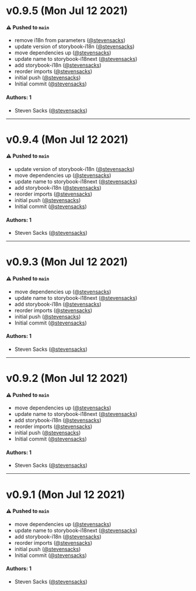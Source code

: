 # v0.9.5 (Mon Jul 12 2021)

#### ⚠️ Pushed to `main`

- remove i18n from parameters ([@stevensacks](https://github.com/stevensacks))
- update version of storybook-i18n ([@stevensacks](https://github.com/stevensacks))
- move dependencies up ([@stevensacks](https://github.com/stevensacks))
- update name to storybook-i18next ([@stevensacks](https://github.com/stevensacks))
- add storybook-i18n ([@stevensacks](https://github.com/stevensacks))
- reorder imports ([@stevensacks](https://github.com/stevensacks))
- initial push ([@stevensacks](https://github.com/stevensacks))
- Initial commit ([@stevensacks](https://github.com/stevensacks))

#### Authors: 1

- Steven Sacks ([@stevensacks](https://github.com/stevensacks))

---

# v0.9.4 (Mon Jul 12 2021)

#### ⚠️ Pushed to `main`

- update version of storybook-i18n ([@stevensacks](https://github.com/stevensacks))
- move dependencies up ([@stevensacks](https://github.com/stevensacks))
- update name to storybook-i18next ([@stevensacks](https://github.com/stevensacks))
- add storybook-i18n ([@stevensacks](https://github.com/stevensacks))
- reorder imports ([@stevensacks](https://github.com/stevensacks))
- initial push ([@stevensacks](https://github.com/stevensacks))
- Initial commit ([@stevensacks](https://github.com/stevensacks))

#### Authors: 1

- Steven Sacks ([@stevensacks](https://github.com/stevensacks))

---

# v0.9.3 (Mon Jul 12 2021)

#### ⚠️ Pushed to `main`

- move dependencies up ([@stevensacks](https://github.com/stevensacks))
- update name to storybook-i18next ([@stevensacks](https://github.com/stevensacks))
- add storybook-i18n ([@stevensacks](https://github.com/stevensacks))
- reorder imports ([@stevensacks](https://github.com/stevensacks))
- initial push ([@stevensacks](https://github.com/stevensacks))
- Initial commit ([@stevensacks](https://github.com/stevensacks))

#### Authors: 1

- Steven Sacks ([@stevensacks](https://github.com/stevensacks))

---

# v0.9.2 (Mon Jul 12 2021)

#### ⚠️ Pushed to `main`

- move dependencies up ([@stevensacks](https://github.com/stevensacks))
- update name to storybook-i18next ([@stevensacks](https://github.com/stevensacks))
- add storybook-i18n ([@stevensacks](https://github.com/stevensacks))
- reorder imports ([@stevensacks](https://github.com/stevensacks))
- initial push ([@stevensacks](https://github.com/stevensacks))
- Initial commit ([@stevensacks](https://github.com/stevensacks))

#### Authors: 1

- Steven Sacks ([@stevensacks](https://github.com/stevensacks))

---

# v0.9.1 (Mon Jul 12 2021)

#### ⚠️ Pushed to `main`

- move dependencies up ([@stevensacks](https://github.com/stevensacks))
- update name to storybook-i18next ([@stevensacks](https://github.com/stevensacks))
- add storybook-i18n ([@stevensacks](https://github.com/stevensacks))
- reorder imports ([@stevensacks](https://github.com/stevensacks))
- initial push ([@stevensacks](https://github.com/stevensacks))
- Initial commit ([@stevensacks](https://github.com/stevensacks))

#### Authors: 1

- Steven Sacks ([@stevensacks](https://github.com/stevensacks))
